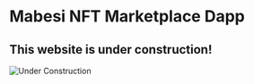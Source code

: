 # Mabesi NFT Marketplace Dapp

## This website is under construction!

![Under Construction](https://www.nirdco.com/images/underconstruction.gif "Under Construction")